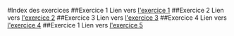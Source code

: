 #Index des exercices
##Exercice 1
Lien vers [l'exercice 1](ex1.html)
##Exercice 2
Lien vers [l'exercice 2](ex2.html)
##Exercice 3
Lien vers [l'exercice 3](ex3.html)
##Exercice 4
Lien vers [l'exercice 4](ex4.html)
##Exercice 1
Lien vers [l'exercice 5](ex5.html)
